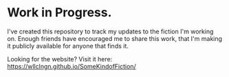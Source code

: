 # Work in Progress.

I've created this repository to track my updates to the fiction I'm working on. Enough friends have encouraged me to share this work, that I'm making it publicly available for anyone that finds it.

Looking for the website? Visit it here: https://wllclngn.github.io/SomeKindofFiction/
